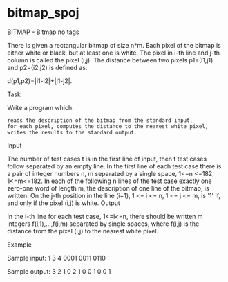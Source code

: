 # bitmap_spoj
BITMAP - Bitmap
no tags 

There is given a rectangular bitmap of size n*m. Each pixel of the bitmap is either white or black, but at least one is white. The pixel in i-th line and j-th column is called the pixel (i,j). The distance between two pixels p1=(i1,j1) and p2=(i2,j2) is defined as:

d(p1,p2)=|i1-i2|+|j1-j2|.

Task

Write a program which:

    reads the description of the bitmap from the standard input,
    for each pixel, computes the distance to the nearest white pixel,
    writes the results to the standard output. 

Input

The number of test cases t is in the first line of input, then t test cases follow separated by an empty line. In the first line of each test case there is a pair of integer numbers n, m separated by a single space, 1<=n <=182, 1<=m<=182. In each of the following n lines of the test case exactly one zero-one word of length m, the description of one line of the bitmap, is written. On the j-th position in the line (i+1), 1 <= i <= n, 1 <= j <= m, is '1' if, and only if the pixel (i,j) is white.
Output

In the i-th line for each test case, 1<=i<=n, there should be written m integers f(i,1),...,f(i,m) separated by single spaces, where f(i,j) is the distance from the pixel (i,j) to the nearest white pixel. 

Example

Sample input:
1
3 4
0001
0011
0110

Sample output:
3 2 1 0
2 1 0 0
1 0 0 1
